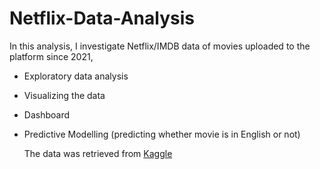 # Netflix-Data-Analysis
In this analysis, I investigate Netflix/IMDB data of movies uploaded to the platform since 2021, 
- Exploratory data analysis
- Visualizing the data
- Dashboard
- Predictive Modelling (predicting whether movie is in English or not)

  The data was retrieved from [Kaggle](https://www.kaggle.com/datasets/luiscorter/netflix-original-films-imdb-scores)
